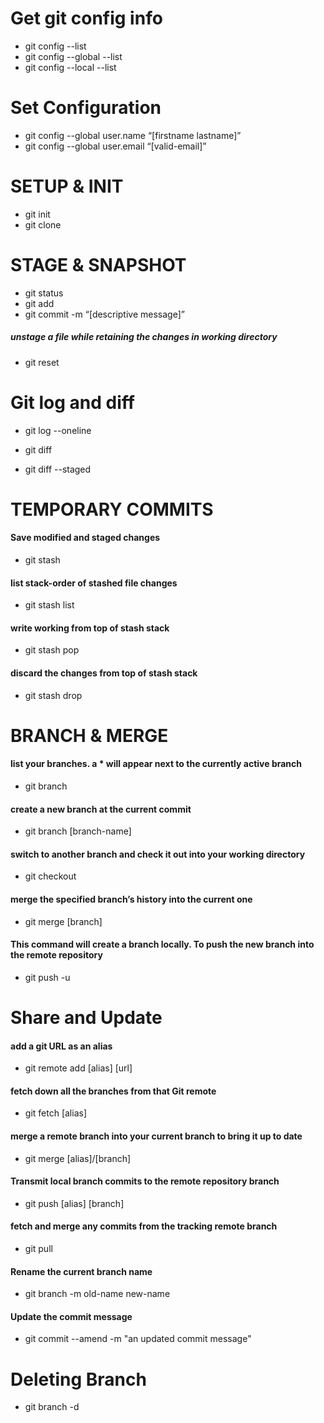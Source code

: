 
# Get git config info

 - git config --list
 - git config --global --list
 - git config --local --list

 # Set Configuration 
 - git config --global user.name “[firstname lastname]”
 - git config --global user.email “[valid-email]”

# SETUP & INIT
- git init
- git clone

# STAGE & SNAPSHOT
- git status
- git add
- git commit -m “[descriptive message]”
##### unstage a file while retaining the changes in working directory
- git reset 

# Git log and diff

- git log --oneline

- git diff
- git diff --staged


# TEMPORARY COMMITS
####  Save modified and staged changes
- git stash 
####  list stack-order of stashed file changes
- git stash list
####  write working from top of stash stack
- git stash pop
####  discard the changes from top of stash stack
- git stash drop

# BRANCH & MERGE
####  list your branches. a * will appear next to the currently active branch
- git branch
####  create a new branch at the current commit
- git branch [branch-name]
####  switch to another branch and check it out into your working directory
- git checkout
####  merge the specified branch’s history into the current one
- git merge [branch]
#### This command will create a branch locally. To push the new branch into the remote repository
- git push -u <remote> <branch-name>

# Share and Update 
#### add a git URL as an alias
- git remote add [alias] [url]
#### fetch down all the branches from that Git remote
- git fetch [alias]
#### merge a remote branch into your current branch to bring it up to date
- git merge [alias]/[branch]
#### Transmit local branch commits to the remote repository branch
- git push [alias] [branch]
#### fetch and merge any commits from the tracking remote branch
- git pull
#### Rename the current branch name 
- git branch -m old-name new-name
#### Update the commit message
- git commit --amend -m "an updated commit message"

# Deleting Branch
- git branch -d <branch-name>